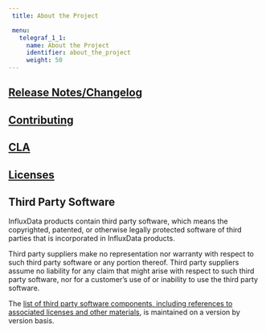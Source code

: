 ```yaml
---
 title: About the Project

 menu:
   telegraf_1_1:
     name: About the Project
     identifier: about_the_project
     weight: 50
---
```

## [Release Notes/Changelog](/telegraf/v1.1/about_the_project/changelog/)

## [Contributing](https://github.com/influxdata/telegraf/blob/master/CONTRIBUTING.md)

## [CLA](https://influxdata.com/community/cla/)

## [Licenses](https://github.com/influxdata/telegraf/blob/master/LICENSE)

## <a name="third_party">Third Party Software</a>
InfluxData products contain third party software, which means the copyrighted, patented, or otherwise legally protected
software of third parties that is incorporated in InfluxData products.

Third party suppliers make no representation nor warranty with respect to such third party software or any portion thereof.
Third party suppliers assume no liability for any claim that might arise with respect to such third party software, nor for a
customer’s use of or inability to use the third party software.

The [list of third party software components, including references to associated licenses and other materials](https://github.com/influxdata/telegraf/blob/release-1.1.0/docs/LICENSE_OF_DEPENDENCIES.md), is maintained on a version by version basis.
